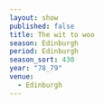 ```yaml
---
layout: show
published: false
title: The wit to woo
season: Edinburgh
period: Edinburgh
season_sort: 430
year: "78_79"
venue:
  - Edinburgh
---
```


